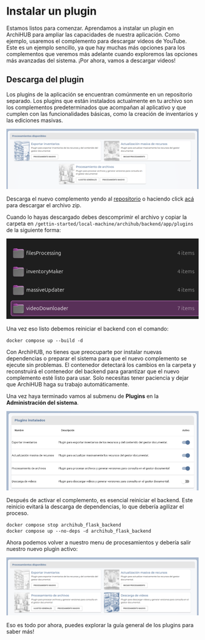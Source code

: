 # Instalar un plugin

Estamos listos para comenzar. Aprendamos a instalar un plugin en ArchiHUB para ampliar las capacidades de nuestra aplicación. Como ejemplo, usaremos el complemento para descargar videos de YouTube. Este es un ejemplo sencillo, ya que hay muchas más opciones para los complementos que veremos más adelante cuando exploremos las opciones más avanzadas del sistema. ¡Por ahora, vamos a descargar videos!

## Descarga del plugin

Los plugins de la aplicación se encuentran comúnmente en un repositorio separado. Los plugins que están instalados actualmente en tu archivo son los complementos predeterminados que acompañan al aplicativo y que cumplen con las funcionalidades básicas, como la creación de inventarios y las ediciones masivas.

![Plugins por defecto](/imagenes/plugins_defecto.png)

Descarga el nuevo complemento yendo al [repositorio](https://github.com/Archihub-App/videoDownloader) o haciendo click [acá](https://github.com/Archihub-App/videoDownloader/archive/refs/heads/main.zip) para descargar el archivo zip.

Cuando lo hayas descargado debes descomprimir el archivo y copiar la carpeta en `/gettin-started/local-machine/archihub/backend/app/plugins` de la siguiente forma:

![Carpetas de plugins](/imagenes/plugins_folders.png)

Una vez eso listo debemos reiniciar el backend con el comando:

```
docker compose up --build -d
```

Con ArchiHUB, no tienes que preocuparte por instalar nuevas dependencias o preparar el sistema para que el nuevo complemento se ejecute sin problemas. El contenedor detectará los cambios en la carpeta y reconstruirá el contenedor del backend para garantizar que el nuevo complemento esté listo para usar. Solo necesitas tener paciencia y dejar que ArchiHUB haga su trabajo automáticamente.

Una vez haya terminado vamos al submenu de __Plugins__ en la __Administración del sistema__.

![Activar plugins](/imagenes/plugin_activate.png)

Después de activar el complemento, es esencial reiniciar el backend. Este reinicio evitará la descarga de dependencias, lo que debería agilizar el proceso.

```
docker compose stop archihub_flask_backend
docker compose up --no-deps -d archihub_flask_backend
```

Ahora podemos volver a nuestro menu de procesamientos y debería salir nuestro nuevo plugin activo:

![Descarga videos](/imagenes/plugin_videos.png)

Eso es todo por ahora, puedes explorar la guía general de los plugins para saber más!